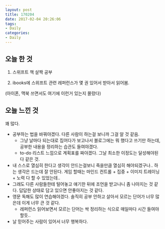 ```yaml
---
layout: post
title: 170204
date: 2017-02-04 20:26:06
tags:
- Daily
categories:
- Daily
---
```


## 오늘 한 것

1) 스위프트 책 살짝 공부

2) ibooks에 스위프트 관련 레퍼런스가 몇 권 있어서 받아서 읽어봄.

(아이폰, 맥북 쓰면서도 여기에 이런거 있는지 몰랐다)



## 오늘 느낀 것

꽤 많다.

* 공부하는 법을 바꿔야겠다. 다른 사람이 하는걸 보니까 그걸 알 것 같음.
	* 그냥 날마다 되는대로 집어다가 보고나서 블로그에는 뭐 했다고 쓰기만 하는데, 공부한 내용을 정리하는 습관도 들여야겠다.
	* to-do 리스트 느낌으로 계획표를 짜야겠다. 그날 최소한 이정도는 달성해야된다 같은 것.
* 내 스스로 열심히 한다고 생각이 안드는걸보니 죽을만큼 열심히 해야되겠구나.. 하는 생각은 드는데 잘 안된다. 게임 할때는 마인드 컨트롤 + 집중 + 이미지 트레이닝 + 노력 다 할 수 있었는데..
* 그래도 다른 사람들한테 털어놓고 얘기한 뒤에 조언을 받고나니 좀 나아지는 것 같다. 답답한 상태로 담고 있으면 안좋아지는 것 같다.
* 영문 독해도 많이 연습해야겠다. 솔직히 공부 안하고 살아서 모르는 단어가 너무 많은데 이게 너무 큰 것 같다.
	* 레퍼런스 읽어보면서 모르는 단어는 싹 정리하는 식으로 매일마다 시간 들여야 할듯..
* 날 믿어주는 사람이 있어서 너무 행복하다.
